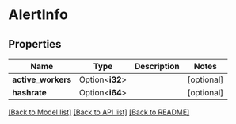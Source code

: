 # AlertInfo

## Properties

Name | Type | Description | Notes
------------ | ------------- | ------------- | -------------
**active_workers** | Option<**i32**> |  | [optional]
**hashrate** | Option<**i64**> |  | [optional]

[[Back to Model list]](../README.md#documentation-for-models) [[Back to API list]](../README.md#documentation-for-api-endpoints) [[Back to README]](../README.md)


